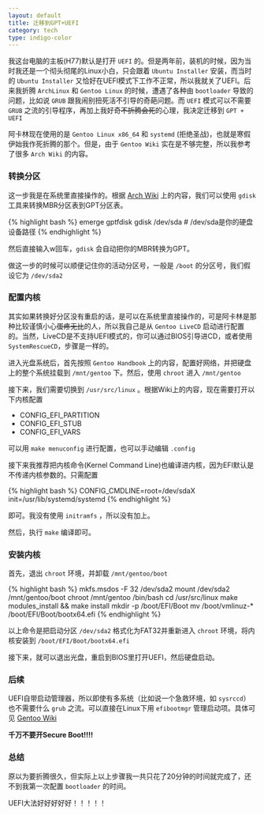 ```yaml
---
layout: default
title: 迁移到GPT+UEFI
category: tech
type: indigo-color
---
```


我这台电脑的主板(H77)默认是打开 `UEFI` 的。但是两年前，装机的时候，因为当时我还是一个彻头彻尾的Linux小白，只会跟着 `Ubuntu Installer` 安装，而当时的 `Ubuntu Installer` 又恰好在UEFI模式下工作不正常，所以我就关了UEFI。后来我折腾 `ArchLinux` 和 `Gentoo Linux` 的时候，遭遇了各种由 `bootloader` 导致的问题，比如说 `GRUB` 跟我闹别扭死活不引导的奇葩问题。而 `UEFI` 模式可以不需要 `GRUB` 之流的引导程序，再加上我好奇~~不折腾会死~~的心理，我决定迁移到 `GPT + UEFI`

<!--more-->

阿卡林现在使用的是 `Gentoo Linux x86_64` 和 `systemd` (拒绝圣战)，也就是寒假伊始我作死折腾的那个。但是，由于 `Gentoo Wiki` 实在是不够完整，所以我参考了很多 `Arch Wiki` 的内容。

### 转换分区

这一步我是在系统里直接操作的。根据 [Arch Wiki](https://wiki.archlinux.org/index.php/GUID_Partition_Table) 上的内容，我们可以使用 `gdisk` 工具来转换MBR分区表到GPT分区表。

{% highlight bash %}
emerge gptfdisk
gdisk /dev/sda # /dev/sda是你的硬盘设备路径
{% endhighlight %}

然后直接输入w回车，`gdisk` 会自动把你的MBR转换为GPT。

做这一步的时候可以顺便记住你的活动分区号，一般是 `/boot` 的分区号，我们假设它为 `/dev/sda2`

### 配置内核

其实如果转换好分区没有重启的话，是可以在系统里直接操作的，可是阿卡林是那种比较谨慎小心~~蛋疼无比~~的人，所以我自己是从 `Gentoo LiveCD` 启动进行配置的。当然，LiveCD是不支持UEFI模式的，你可以通过BIOS引导进CD，或者使用 `SystemRescueCD`，步骤是一样的。

进入光盘系统后，首先按照 `Gentoo Handbook` 上的内容，配置好网络，并把硬盘上的整个系统挂载到 `/mnt/gentoo` 下。然后，使用 `chroot` 进入 `/mnt/gentoo`

接下来，我们需要切换到 `/usr/src/linux` 。根据Wiki上的内容，现在需要打开以下内核配置

* CONFIG_EFI_PARTITION
* CONFIG_EFI_STUB
* CONFIG_EFI_VARS

可以用 `make menuconfig` 进行配置，也可以手动编辑 `.config`

接下来我推荐把内核命令(Kernel Command Line)也编译进内核，因为EFI默认是不传递内核参数的。只需配置

{% highlight bash %}
CONFIG_CMDLINE=root=/dev/sdaX init=/usr/lib/systemd/systemd
{% endhighlight %}

即可。我没有使用 `initramfs` ，所以没有加上。

然后，执行 `make` 编译即可。

### 安装内核

首先，退出 `chroot` 环境，并卸载 `/mnt/gentoo/boot`

{% highlight bash %}
mkfs.msdos -F 32 /dev/sda2
mount /dev/sda2 /mnt/gentoo/boot
chroot /mnt/gentoo /bin/bash
cd /usr/src/linux
make modules_install && make install
mkdir -p /boot/EFI/Boot
mv /boot/vmlinuz-* /boot/EFI/Boot/bootx64.efi
{% endhighlight %}

以上命令是把启动分区 `/dev/sda2` 格式化为FAT32并重新进入 `chroot` 环境，将内核安装到 `/boot/EFI/Boot/bootx64.efi`

接下来，就可以退出光盘，重启到BIOS里打开UEFI，然后硬盘启动。

### 后续

UEFI自带启动管理器，所以即使有多系统（比如说一个急救环境，如 `sysrccd`）也不需要什么 `grub` 之流。可以直接在Linux下用 `efibootmgr` 管理启动项。具体可见 [Gentoo Wiki](http://wiki.gentoo.org/wiki/Efibootmgr)

**千万不要开Secure Boot!!!!**

### 总结

原以为要折腾很久，但实际上以上步骤我一共只花了20分钟的时间就完成了，还不到我第一次配置 `bootloader`
 的时间。

UEFI大法好好好好好！！！！！
